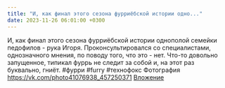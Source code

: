 ```yaml
---
title: "И, как финал этого сезона фурриёбской истории одно..."
date: 2023-11-26 06:01:00 +0300
---
```


И, как финал этого сезона фурриёбской истории однополой семейки педофилов - рука Игоря.
Проконсультировался со специалистами, однозначного мнения, по поводу того, что это - нет. Что-то довольно запущенное, типикал фуррь не следит за собой и, на этот раз буквально, гниёт.
#фурри #furry #технофокс
Фотография
<a class="vk-attach" href="https://vk.com/photo41076938_457250371">https://vk.com/photo41076938_457250371</a>
<a class="vk-attach" href="https://vk.com/photo41076938_457250371">Вложение</a>
